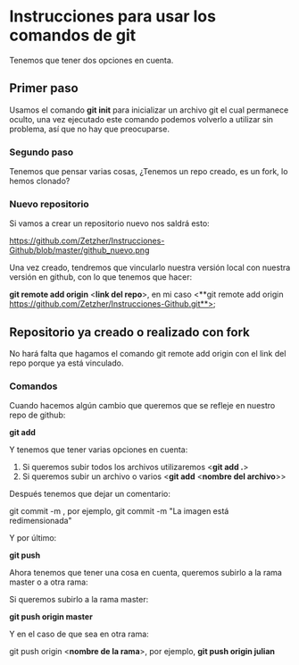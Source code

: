 # Instrucciones para usar los comandos de git

Tenemos que tener dos opciones en cuenta.

## Primer paso

Usamos el comando **git init** para inicializar un archivo git el cual permanece oculto, una vez ejecutado este comando podemos volverlo a utilizar sin problema, así que no hay que preocuparse.


### Segundo paso

Tenemos que pensar varias cosas, ¿Tenemos un repo creado, es un fork, lo hemos clonado?



### Nuevo repositorio

Si vamos a crear un repositorio nuevo nos saldrá esto:

https://github.com/Zetzher/Instrucciones-Github/blob/master/github_nuevo.png

Una vez creado, tendremos que vincularlo nuestra versión local con nuestra versión en github, con lo que tenemos que hacer:

**git remote add origin** <**link del repo**>, en mi caso <**git remote add origin https://github.com/Zetzher/Instrucciones-Github.git**>;


## Repositorio ya creado o realizado con fork

No hará falta que hagamos el comando git remote add origin con el link del repo porque ya está vinculado.


### Comandos

Cuando hacemos algún cambio que queremos que se refleje en nuestro repo de github:

**git add**

Y tenemos que tener varias opciones en cuenta:

1. Si queremos subir todos los archivos utilizaremos <**git add .**>
2. Si queremos subir un archivo o varios <**git add** <**nombre del archivo**>>

Después tenemos que dejar un comentario:

git commit -m <comentario>, por ejemplo, git commit -m "La imagen está redimensionada"

Y por último:

**git push**

Ahora tenemos que tener una cosa en cuenta, queremos subirlo a la rama master o a otra rama:


Si queremos subirlo a la rama master:

**git push origin master**


Y en el caso de que sea en otra rama:

git push origin <**nombre de la rama**>, por ejemplo, **git push origin julian**
